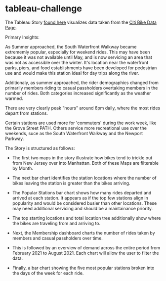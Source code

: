 # tableau-challenge

The Tableau Story [found here](https://public.tableau.com/app/profile/ashleigh.devito) visualizes data taken from the [Citi Bike Data Page](https://www.citibikenyc.com/system-data).

Primary Insights:

As Summer approached, the South Waterfront Walkway became extrememly popular, especially for weekend rides.  This may have been because it was not available until May, and is now servicing an area that was not as accessible over the winter. It's location near the waterfront parks, piers, and food establishments have been developed for pedestrian use and would make this station ideal for day trips along the river.

Additionaly, as summer approached, the rider demographics changed from primarily members riding to casual passholders overtaking members in the number of rides.  Both categories increased significantly as the weather warmed.

There are very clearly peak "hours" around 6pm daily, where the most rides depart from stations.

Certain stations are used more for 'commuters' during the work week, like the Grove Street PATH.  Others service more recreational use over the weekends, suce as the South Waterfront Walkway and the Newport Parkway.

The Story is structured as follows:

* The first two maps in the story illustrate how bikes tend to trickle out from New Jersey over into Manhattan. Both of these Maps are filterable by Month.

* The next bar chart identifies the station locations where the number of bikes leaving the station is greater than the bikes arriving.  

* The Popular Stations bar chart shows how many rides departed and arrived at each station.  It appears as if the top few stations align in popularity and would be considered busier than other locations.  These may need additional servicing and should be a maintainance priority.

* The top starting locations and total location tree additionally show where the bikes are traveling from and arriving to.

* Next, the Membership dashboard charts the number of rides taken by members and casual passholders over time.

* This is followed by an overview of demand across the entire period from February 2021 to August 2021.  Each chart will allow the user to filter the data.

* Finally, a bar chart showing the five most popular stations broken into the days of the week for each ride.





